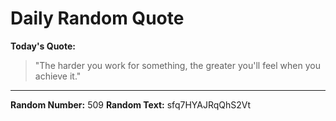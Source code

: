 # Daily Random Quote

**Today's Quote:**
> "The harder you work for something, the greater you'll feel when you achieve it."

---

**Random Number:** 509
**Random Text:** sfq7HYAJRqQhS2Vt
